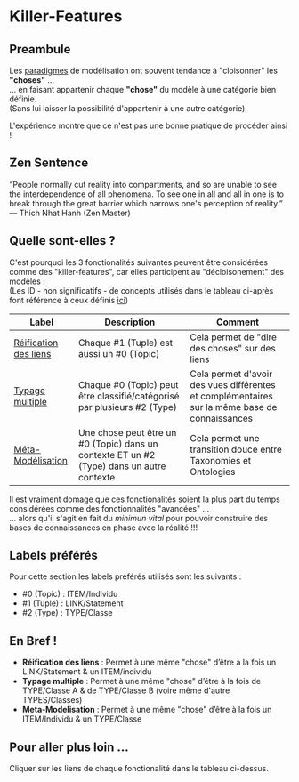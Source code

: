 
Killer-Features
==

Preambule
-
Les <a href="https://github.com/iPlumb3r/KeQuarks/tree/master/Paradigms">paradigmes</a> de modélisation ont souvent tendance à "cloisonner" les __"choses"__ ...   
... en faisant appartenir chaque __"chose"__ du modèle à une catégorie bien définie.   
(Sans lui laisser la possibilité d'appartenir à une autre catégorie).  

L'expérience montre que ce n'est pas une bonne pratique de procéder ainsi !

Zen Sentence
-
“People normally cut reality into compartments, and so are unable to see the interdependence of all phenomena. To see one in all and all in one is to break through the great barrier which narrows one's perception of reality.” ― Thich Nhat Hanh (Zen Master)

Quelle sont-elles ?
-
C'est pourquoi les 3 fonctionalités suivantes peuvent être considérées comme des "killer-features", car elles participent au "décloisonement" des modèles :   
(Les ID - non significatifs - de concepts utilisés dans le tableau ci-après font référence à ceux définis <a href="https://github.com/iPlumb3r/KeQuarks/tree/master/Concepts">ici</a>)

<table>
    <thead>
        <tr>
            <th>Label</th>
            <th>Description</th>
            <th>Comment</th>
        </tr>
    </thead>
    <tbody>
        <tr>
            <td><a href="https://github.com/iPlumb3r/KeQuarks/blob/master/Features/LinkReification_FR.md">Réification des liens</a></td>
            <td>Chaque #1 (Tuple) est aussi un #0 (Topic)</td>
            <td>Cela permet de "dire des choses" sur des liens</td>
        </tr>
        <tr>
            <td><a href="https://github.com/iPlumb3r/KeQuarks/blob/master/Features/Multi-Typing_FR.md">Typage multiple</a></td>
            <td>Chaque #0 (Topic) peut être classifié/catégorisé par plusieurs #2 (Type)</td>
            <td>Cela permet d'avoir des vues différentes et complémentaires sur la même base de connaissances</td>
        </tr>
        <tr>
            <td><a href="https://github.com/iPlumb3r/KeQuarks/blob/master/Features/Meta-Modeling_FR.md">Méta-Modélisation</a></td>
            <td>Une chose peut être un  #0 (Topic) dans un contexte ET un #2 (Type) dans un autre contexte</td>
            <td>Cela permet une transition douce entre Taxonomies et Ontologies</td>
        </tr>
    </tbody>
</table>

Il est vraiment domage que ces fonctionalités soient la plus part du temps considérées comme des fonctionnalités "avancées" ...   
... alors qu'il s'agit en fait du _minimun vital_ pour pouvoir construire des bases de connaissances en phase avec la réalité !!!

Labels préférés
-
Pour cette section les labels préférés utilisés sont les suivants :
* #0 (Topic) : ITEM/Individu
* #1 (Tuple) : LINK/Statement
* #2 (Type) : TYPE/Classe

En Bref !
-
* __Réification des liens__ : Permet à une même "chose" d’être à la fois un LINK/Statement & un ITEM/individu
* __Typage multiple__ : Permet à une même  "chose" d’être à la fois de TYPE/Classe A & de TYPE/Classe B (voire même d'autre TYPES/Classes)
* __Meta-Modelisation__ : Permet à une même "chose" d’être à la fois un ITEM/Individu & un TYPE/Classe

Pour aller plus loin ...
-
Cliquer sur les liens de chaque fonctionalité dans le tableau ci-dessus.
